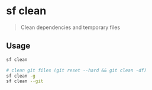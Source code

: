 # sf clean

> Clean dependencies and temporary files

## Usage

```sh
sf clean

# clean git files (git reset --hard && git clean -df)
sf clean -g
sf clean --git
```